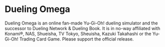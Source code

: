 # Dueling Omega
Dueling Omega is an online fan-made Yu-Gi-Oh! dueling simulator and the successor to Dueling Network &amp; Dueling Book. 
It is in no-way affiliated with Konami®, NAS, Shueisha, TV Tokyo, Sheuisha, Kazuki Takahashi or the Yu-Gi-Oh! Trading Card Game. 
Please support the official release.
